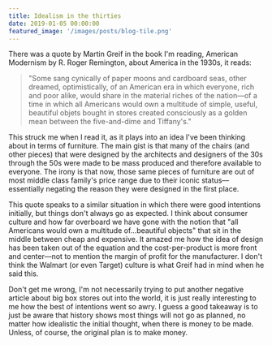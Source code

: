 ```yaml
---
title: Idealism in the thirties
date: 2019-01-05 00:00:00
featured_image: '/images/posts/blog-tile.png'
---
```


There was a quote by Martin Greif in the book I'm reading, American Modernism by R. Roger Remington, about America in the 1930s, it reads:

>"Some sang cynically of paper moons and cardboard seas, other dreamed, optimistically, of an American era in which everyone, rich and poor alike, would share in the material riches of the nation—of a time in which all Americans would own a multitude of simple, useful, beautiful objets bought in stores created consciously as a golden mean between the five-and-dime and Tiffany's."

This struck me when I read it, as it plays into an idea I've been thinking about in terms of furniture. The main gist is that many of the chairs (and other pieces) that were designed by the architects and designers of the 30s through the 50s were made to be mass produced and therefore available to everyone. The irony is that now, those same pieces of furniture are out of most middle class family's price range due to their iconic status—essentially negating the reason they were designed in the first place.

This quote speaks to a similar situation in which there were good intentions initially, but things don't always go as expected. I think about consumer culture and how far overboard we have gone with the notion that "all Americans would own a multitude of...beautiful objects" that sit in the middle between cheap and expensive. It amazed me how the idea of design has been taken out of the equation and the cost-per-product is more front and center—not to mention the margin of profit for the manufacturer. I don't think the Walmart (or even Target) culture is what Greif had in mind when he said this.

Don't get me wrong, I'm not necessarily trying to put another negative article about big box stores out into the world, it is just really interesting to me how the best of intentions went so awry. I guess a good takeaway is to just be aware that history shows most things will not go as planned, no matter how idealistic the initial thought, when there is money to be made. Unless, of course, the original plan is to make money.
